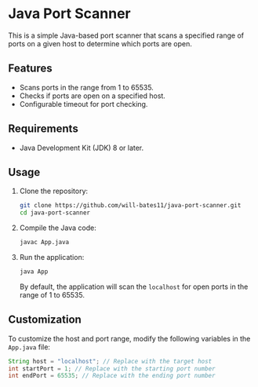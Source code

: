 # Java Port Scanner

This is a simple Java-based port scanner that scans a specified range of ports on a given host to determine which ports are open.

## Features

- Scans ports in the range from 1 to 65535.
- Checks if ports are open on a specified host.
- Configurable timeout for port checking.

## Requirements

- Java Development Kit (JDK) 8 or later.

## Usage

1. Clone the repository:

    ```bash
    git clone https://github.com/will-bates11/java-port-scanner.git
    cd java-port-scanner
    ```

2. Compile the Java code:

    ```bash
    javac App.java
    ```

3. Run the application:

    ```bash
    java App
    ```

   By default, the application will scan the `localhost` for open ports in the range of 1 to 65535.

## Customization

To customize the host and port range, modify the following variables in the `App.java` file:

```java
String host = "localhost"; // Replace with the target host
int startPort = 1; // Replace with the starting port number
int endPort = 65535; // Replace with the ending port number
